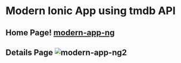 # Modern Ionic App using tmdb API
## Home Page! [modern-app-ng](https://github.com/nic00la1/modern-app-ng/assets/99048749/2d8d6ba5-113c-4cce-ad5f-08c216b04b74)
## Details Page ![modern-app-ng2](https://github.com/nic00la1/modern-app-ng/assets/99048749/33772ebe-bbc3-4e99-b0f4-bf78b55b05f9)
